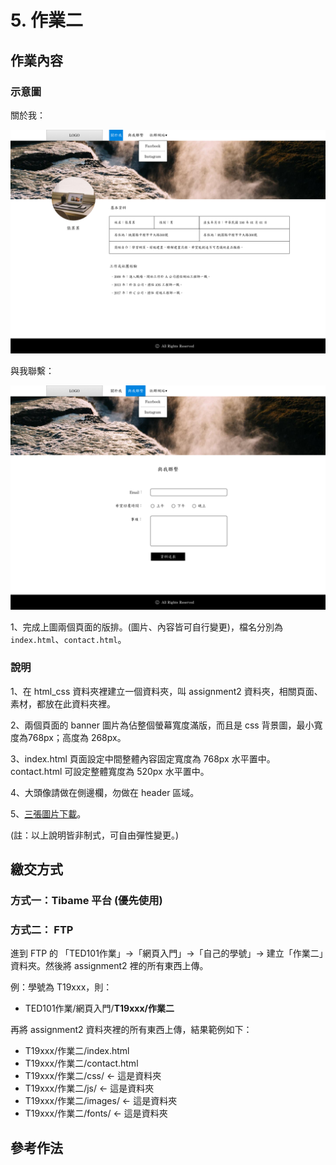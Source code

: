 # 5. 作業二

## 作業內容

### 示意圖

關於我：

![index.html](.gitbook/assets/about_page.png)

與我聯繫：

![contact.html](.gitbook/assets/contact_me.png)

1、完成上圖兩個頁面的版排。\(圖片、內容皆可自行變更\)，檔名分別為 `index.html`、`contact.html`。

### 說明

1、在 html\_css 資料夾裡建立一個資料夾，叫 assignment2 資料夾，相關頁面、素材，都放在此資料夾裡。

2、兩個頁面的 banner 圖片為佔整個螢幕寬度滿版，而且是 css 背景圖，最小寬度為768px；高度為 268px。

3、index.html 頁面設定中間整體內容固定寬度為 768px 水平置中。contact.html 可設定整體寬度為 520px 水平置中。

4、大頭像請做在側邊欄，勿做在 header 區域。

5、[三張圖片下載](http://notes.carlos-studio.com/download/assignment_three_pictures.zip)。

\(註：以上說明皆非制式，可自由彈性變更。\)



## 繳交方式

### 方式一：Tibame 平台 \(優先使用\)



### 方式二： FTP

進到 FTP 的 「TED101作業」→「網頁入門」→「自己的學號」→ 建立「作業二」資料夾。然後將 assignment2 裡的所有東西上傳。

例：學號為 T19xxx，則：

* TED101作業/網頁入門/**T19xxx/作業二**

再將 assignment2 資料夾裡的所有東西上傳，結果範例如下：

* T19xxx/作業二/index.html
* T19xxx/作業二/contact.html
* T19xxx/作業二/css/                  ← 這是資料夾
* T19xxx/作業二/js/                     ← 這是資料夾
* T19xxx/作業二/images/           ← 這是資料夾
* T19xxx/作業二/fonts/               ← 這是資料夾

## 參考作法



